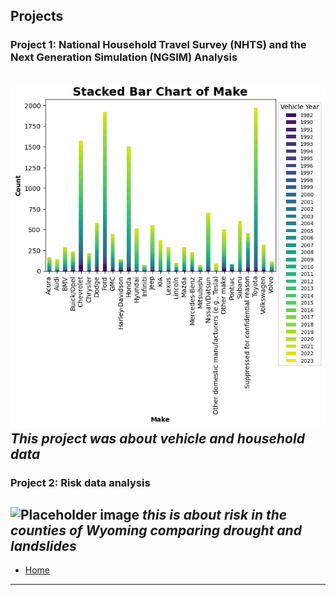 ## Projects
### Project 1: National Household Travel Survey (NHTS) and the Next Generation Simulation (NGSIM) Analysis
![Screenshot of project](images_project1.png)
*This project was about vehicle and household data*
---
### Project 2: Risk data analysis
![Placeholder image](Unknown-1.jpg)
*this is about risk in the counties of Wyoming comparing drought and landslides*
---
- [Home](index.md)
---
